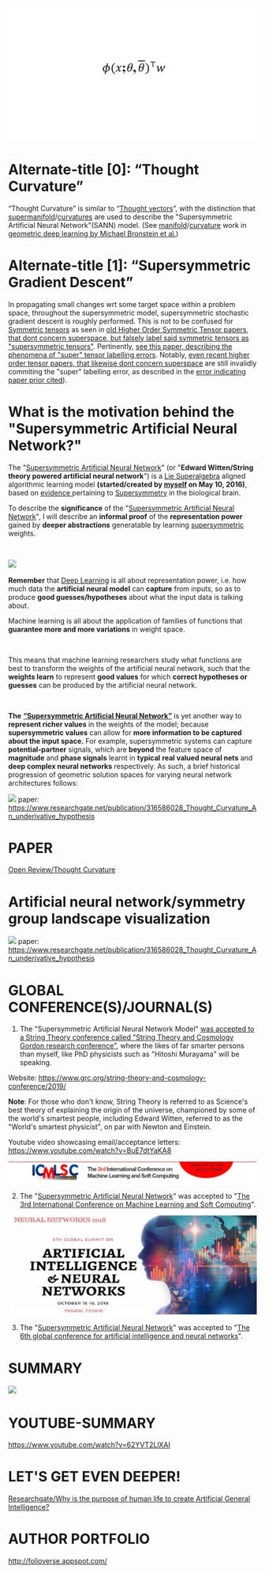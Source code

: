 ![Alt text](https://github.com/JordanMicahBennett/Supersymmetric-artificial-neural-network/blob/master/_image_v2.png "default page")

Alternate-title [0]: “Thought Curvature”
============================================
“Thought Curvature” is similar to “[Thought vectors](https://en.wikipedia.org/wiki/Thought_vector)”, with the distinction that [supermanifold](https://en.wikipedia.org/wiki/Supermanifold)/[curvatures](https://en.wikipedia.org/wiki/Curvature) are used to describe the "Supersymmetric Artificial Neural Network"(SANN) model. (See [manifold](https://en.wikipedia.org/wiki/Manifold)/[curvature](https://en.wikipedia.org/wiki/Curvature) work in [geometric deep learning by Michael Bronstein et al.](https://arxiv.org/abs/1611.08097))

Alternate-title [1]: “Supersymmetric Gradient Descent”
============================================
In propagating small changes wrt some target space within a problem space, throughout the supersymmetric model, supersymmetric stochastic gradient descent is roughly performed. This is not to be confused for [Symmetric tensors](https://en.wikipedia.org/wiki/Symmetric_tensor) as seen in [old Higher Order Symmetric Tensor papers, that dont concern superspace, but falsely label said symmetric tensors as "supersymmetric tensors"](https://arxiv.org/pdf/1201.3424). Pertinently, [see this paper, describing the phenomena of "super" tensor labelling errors](https://arxiv.org/pdf/0802.1681). Notably, [even recent higher order tensor papers, that likewise dont concern superspace](https://arxiv.org/pdf/1410.4536.pdf) are still invalidly commiting the "super" labelling error, as described in the [error indicating paper prior cited](https://arxiv.org/pdf/0802.1681)).



What is the motivation behind the "Supersymmetric Artificial Neural Network?"
============================================

The "[Supersymmetric Artificial Neural Network](https://www.researchgate.net/publication/316586028_Thought_Curvature_An_underivative_hypothesis_-_on_the_%27Supersymmetric_Artificial_Neural_Network%27)" (or "**Edward Witten/String theory powered artificial neural network**") is a [Lie Superalgebra](https://en.wikipedia.org/wiki/Lie_superalgebra) aligned algorithmic learning model **(started/created by [myself](https://www.facebook.com/ProgrammingGodJordan) on May 10, 2016)**, based on [evidence ](https://arxiv.org/abs/0705.1134)pertaining to [Supersymmetry](https://en.wikipedia.org/wiki/Supersymmetry) in the biological brain.


To describe the **significance** of the "[Supersymmetric Artificial Neural Network](https://www.researchgate.net/publication/316586028_Thought_Curvature_An_underivative_hypothesis_-_on_the_%27Supersymmetric_Artificial_Neural_Network%27)", I will describe an **informal proof** of the **representation power** gained by **deeper abstractions** generatable by learning [supersymmetric](https://en.wikipedia.org/wiki/Supersymmetry) weights.

&nbsp;


![](https://i.imgur.com/0MF1WKV.jpg)


**Remember** that [Deep Learning](https://en.wikipedia.org/wiki/Deep_learning) is all about representation power, i.e. how much data the **artificial neural model** can **capture** from inputs, so as to produce **good guesses/hypotheses** about what the input data is talking about.

Machine learning is all about the application of families of functions that **guarantee more and more variations** in weight space.

&nbsp;

This means that machine learning researchers study what functions are best to transform the weights of the artificial neural network, such that the **weights learn** to represent **good values** for which **correct hypotheses or guesses** can be produced by the artificial neural network.

&nbsp;

**The** [**“Supersymmetric Artificial Neural Network”**](https://www.researchgate.net/publication/316586028_Thought_Curvature_An_underivative_hypothesis) is yet another way to **represent richer values** in the weights of the model; because **supersymmetric values** can allow for **more information to be captured about the input space.** For example, supersymmetric systems can capture **potential-partner** signals, which are **beyond** the feature space of **magnitude** and **phase signals** learnt in **typical** **real valued neural nets** and **deep complex neural networks** respectively. As such, a brief historical progression of geometric solution spaces for varying neural network architectures follows:

![](https://i.imgur.com/NRA0CH3.png)
paper: https://www.researchgate.net/publication/316586028_Thought_Curvature_An_underivative_hypothesis

PAPER
==================
[Open Review/Thought Curvature](https://openreview.net/pdf?id=SJewsu6qOV)

Artificial neural network/symmetry group landscape visualization
===================
![](https://i.imgur.com/zRaUW6K.png)
paper: https://www.researchgate.net/publication/316586028_Thought_Curvature_An_underivative_hypothesis

GLOBAL CONFERENCE(S)/JOURNAL(S)
==================

1. The "Supersymmetric Artificial Neural Network Model" [was accepted to a String Theory conference called "String Theory and Cosmology Gordon research conference"](https://drive.google.com/file/d/1gtIxjZ2rJ9RbhqdnoyP_8YlFEEWg0FUO/view), where the likes of far smarter persons than myself, like PhD physicists such as "Hitoshi Murayama" will be speaking.

Website:
https://www.grc.org/string-theory-and-cosmology-conference/2019/ 

**Note**: For those who don't know, String Theory is referred to as Science's best theory of explaining the origin of the universe, championed by some of the world's smartest people, including Edward Witten, referred to as the "World's smartest physicist", on par with Newton and Einstein.

Youtube video showcasing email/acceptance letters: https://www.youtube.com/watch?v=BuE7dtYaKA8

![Alt text](https://github.com/JordanMicahBennett/Supersymmetric-artificial-neural-network/blob/master/_image_icmlsc.png "default page")

2. The "[Supersymmetric Artificial Neural Network](https://github.com/JordanMicahBennett/Supersymmetric-artificial-neural-network/)" was accepted to "[The 3rd International Conference on Machine Learning and Soft Computing](http://www.icmlsc.org/)".

![Alt text](https://github.com/JordanMicahBennett/Supersymmetric-artificial-neural-network/blob/master/_image_gcainn.jpg "default page")

3. The "[Supersymmetric Artificial Neural Network](https://github.com/JordanMicahBennett/Supersymmetric-artificial-neural-network/)" was accepted to "[The 6th global conference for artificial intelligence and neural networks](https://neuralnetworks.conferenceseries.com/)".


SUMMARY
==================

![](https://i.imgur.com/k99apx8.png)

YOUTUBE-SUMMARY
==================
https://www.youtube.com/watch?v=62YVT2LlXAI


LET'S GET EVEN DEEPER!
==================
[Researchgate/Why is the purpose of human life to create Artificial General Intelligence?](https://www.researchgate.net/publication/319235750_Why_is_the_purpose_of_human_life_to_create_Artificial_General_Intelligence)


AUTHOR PORTFOLIO
============================================
http://folioverse.appspot.com/
